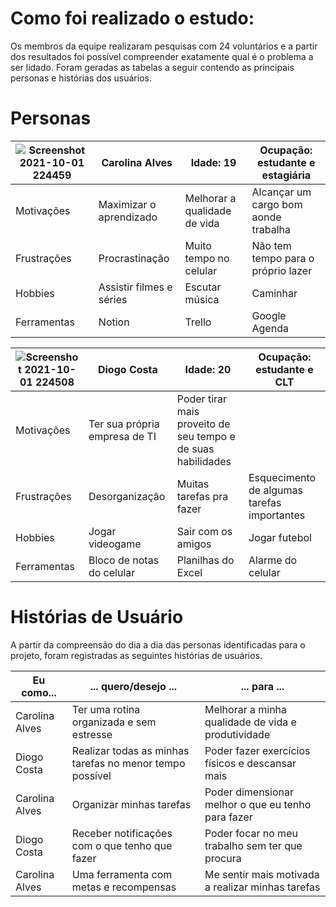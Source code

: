 # Como foi realizado o estudo:
Os membros da equipe realizaram pesquisas com 24 voluntários e a partir dos
resultados foi possível compreender exatamente qual é o problema a ser lidado. Foram
geradas as tabelas a seguir contendo as principais personas e histórias dos usuários.

# Personas
![Screenshot 2021-10-01 224459](https://user-images.githubusercontent.com/57562448/135700024-4d77e219-d80d-4282-9553-b6bf1f32b8b8.png) | Carolina Alves | Idade: 19 |Ocupação: estudante e estagiária|
--- | --- | --- | ---|
Motivações | Maximizar o aprendizado | Melhorar a qualidade de vida | Alcançar um cargo bom aonde trabalha |
Frustrações | Procrastinação | Muito tempo no celular | Não tem tempo para o próprio lazer |
Hobbies | Assistir filmes e séries | Escutar música | Caminhar |
Ferramentas | Notion | Trello | Google Agenda | MIRO

![Screenshot 2021-10-01 224508](https://user-images.githubusercontent.com/57562448/135700160-3ced0552-46d7-47a3-b073-d3b20f366785.png) | Diogo Costa | Idade: 20 |Ocupação:  estudante e CLT|
--- | --- | --- | ---|
Motivações |Ter sua própria empresa de TI | Poder tirar mais proveito de seu tempo e de suas habilidades|  |
Frustrações | Desorganização | Muitas tarefas pra fazer | Esquecimento de algumas tarefas importantes |
Hobbies | Jogar videogame | Sair com os amigos | Jogar futebol |
Ferramentas | Bloco de notas do celular | Planilhas do Excel | Alarme do celular | 

# Histórias de Usuário
A partir da compreensão do dia a dia das personas identificadas para o projeto, foram
registradas as seguintes histórias de usuários.

Eu como... |... quero/desejo ... |... para ...|
--- | --- | --- | 
Carolina Alves |Ter uma rotina organizada e sem estresse| Melhorar a minha qualidade de vida e produtividade| 
Diogo Costa | Realizar todas as minhas tarefas no menor tempo possível | Poder fazer exercícios físicos e descansar mais |
Carolina Alves | Organizar minhas tarefas | Poder dimensionar melhor o que eu tenho para fazer |
Diogo Costa | Receber notificações com o que tenho que fazer | Poder focar no meu trabalho sem ter que procura |
Carolina Alves | Uma ferramenta com metas e recompensas | Me sentir mais motivada a realizar minhas tarefas
